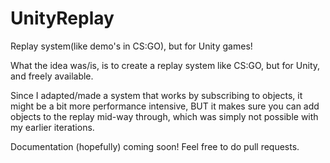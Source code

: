 # UnityReplay
Replay system(like demo's in CS:GO), but for Unity games!


What the idea was/is, is to create a replay system like CS:GO, but for Unity, and freely available.

Since I adapted/made a system that works by subscribing to objects, it might be a bit more performance intensive, BUT it makes sure you can 
add objects to the replay mid-way through, which was simply not possible with my earlier iterations.

Documentation (hopefully) coming soon!
Feel free to do pull requests.
